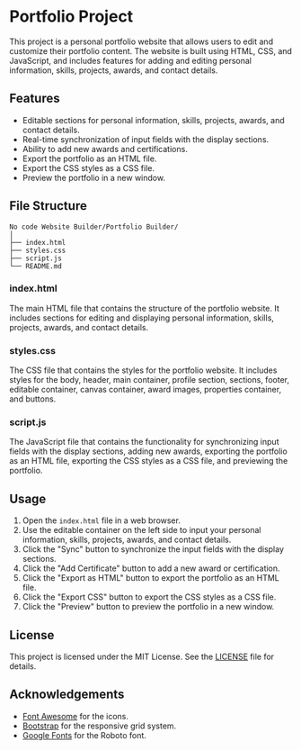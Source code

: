 # Portfolio Project

This project is a personal portfolio website that allows users to edit and customize their portfolio content. The website is built using HTML, CSS, and JavaScript, and includes features for adding and editing personal information, skills, projects, awards, and contact details.

## Features

- Editable sections for personal information, skills, projects, awards, and contact details.
- Real-time synchronization of input fields with the display sections.
- Ability to add new awards and certifications.
- Export the portfolio as an HTML file.
- Export the CSS styles as a CSS file.
- Preview the portfolio in a new window.

## File Structure

```
No code Website Builder/Portfolio Builder/
│
├── index.html
├── styles.css
├── script.js
└── README.md
```

### index.html

The main HTML file that contains the structure of the portfolio website. It includes sections for editing and displaying personal information, skills, projects, awards, and contact details.

### styles.css

The CSS file that contains the styles for the portfolio website. It includes styles for the body, header, main container, profile section, sections, footer, editable container, canvas container, award images, properties container, and buttons.

### script.js

The JavaScript file that contains the functionality for synchronizing input fields with the display sections, adding new awards, exporting the portfolio as an HTML file, exporting the CSS styles as a CSS file, and previewing the portfolio.

## Usage

1. Open the `index.html` file in a web browser.
2. Use the editable container on the left side to input your personal information, skills, projects, awards, and contact details.
3. Click the "Sync" button to synchronize the input fields with the display sections.
4. Click the "Add Certificate" button to add a new award or certification.
5. Click the "Export as HTML" button to export the portfolio as an HTML file.
6. Click the "Export CSS" button to export the CSS styles as a CSS file.
7. Click the "Preview" button to preview the portfolio in a new window.

## License

This project is licensed under the MIT License. See the [LICENSE](LICENSE) file for details.

## Acknowledgements

- [Font Awesome](https://fontawesome.com/) for the icons.
- [Bootstrap](https://getbootstrap.com/) for the responsive grid system.
- [Google Fonts](https://fonts.google.com/) for the Roboto font.
